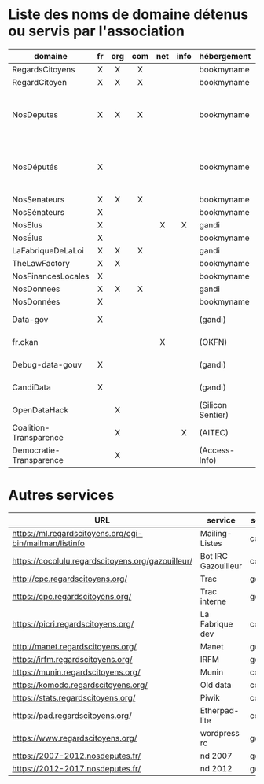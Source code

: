 # Liste des noms de domaine détenus ou servis par l'association

|         domaine         | fr | org | com | net | info | hébergement       | serveur                             |
|-------------------------|:--:|:---:|:---:|:---:|:----:|-------------------|-------------------------------------|
| RegardsCitoyens         | X  |  X  |  X  |     |      | bookmyname        | goya4                               |
| RegardCitoyen           | X  |  X  |  X  |     |      | bookmyname        | goya3                               |
| NosDeputes              | X  |  X  |  X  |     |      | bookmyname        | cocolulu (2017), goya2 (2007, 2012) |
| NosDéputés              | X  |     |     |     |      | bookmyname        | cocolulu (2017), goya2 (2007, 2012) |
| NosSenateurs            | X  |  X  |  X  |     |      | bookmyname        | cocolulu                            |
| NosSénateurs            | X  |     |     |     |      | bookmyname        | cocolulu                            |
| NosElus                 | X  |     |     |  X  |  X   | gandi             |                                     |
| NosÉlus                 | X  |     |     |     |      | bookmyname        |                                     |
| LaFabriqueDeLaLoi       | X  |  X  |  X  |     |      | gandi             | cocolulu                            |
| TheLawFactory           | X  |  X  |     |     |      | bookmyname        | cocolulu                            |
| NosFinancesLocales      | X  |     |     |     |      | bookmyname        | goya3                               |
| NosDonnees              | X  |  X  |  X  |     |      | gandi             | goya4                               |
| NosDonnées              | X  |     |     |     |      | bookmyname        | goya3                               |
| Data-gov                | X  |     |     |     |      | (gandi)           | goya3 (closed)                      |
| fr.ckan                 |    |     |     |  X  |      | (OKFN)            | goya3 (closed)                      |
| Debug-data-gouv         | X  |     |     |     |      | (gandi)           | komodo (closed)                     |
| CandiData               | X  |     |     |     |      | (gandi)           | komodo (closed)                     |
| OpenDataHack            |    |  X  |     |     |      | (Silicon Sentier) | komodo (closed)                     |
| Coalition-Transparence  |    |  X  |     |     |  X   | (AITEC)           | komodo (closed)                     |
| Democratie-Transparence |    |  X  |     |     |      | (Access-Info)     | komodo (closed)                     |


# Autres services


|               URL                                        |          service    |  serveur                             |
|----------------------------------------------------------|---------------------|--------------------------------------|
| https://ml.regardscitoyens.org/cgi-bin/mailman/listinfo  | Mailing-Listes      | cocolulu                             |  
| https://cocolulu.regardscitoyens.org/gazouilleur/        | Bot IRC Gazouilleur | cocolulu                             |
| http://cpc.regardscitoyens.org/                          | Trac                | goya4                                |
| https://cpc.regardscitoyens.org/                         | Trac interne        | goya4                                |
| https://picri.regardscitoyens.org/                       | La Fabrique dev     | cocolulu                             |
| http://manet.regardscitoyens.org/                        | Manet               | goya4                                |
| https://irfm.regardscitoyens.org/                        | IRFM                | goya4                                |
| https://munin.regardscitoyens.org/                       | Munin               | cocolulu                             |
| https://komodo.regardscitoyens.org/                      | Old data            | cocolulu                             |
| https://stats.regardscitoyens.org/                       | Piwik               | cocolulu                             |
| https://pad.regardscitoyens.org/                         | Etherpad-lite       | cocolulu                             |
| https://www.regardscitoyens.org/                         | wordpress rc        | goya4                                |
| https://2007-2012.nosdeputes.fr/                         | nd 2007             | goya4                                |
| https://2012-2017.nosdeputes.fr/                         | nd 2012             | goya4                                |
